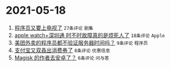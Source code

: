 # 2021-05-18

1. [程序员又要上电视了](https://www.v2ex.com/t/777581) `27条评论` `剧集`
1. [apple watch+深圳通 时不时故障真的是烦死人了](https://www.v2ex.com/t/777575) `18条评论` `Apple`
1. [美团外卖的程序员都不验证服务器时间吗？](https://www.v2ex.com/t/777611) `9条评论` `程序员`
1. [支付宝又双叒出消费券了](https://www.v2ex.com/t/777574) `8条评论` `优惠信息`
1. [Magisk 的作者去安卓了？](https://www.v2ex.com/t/777573) `6条评论` `问与答`
